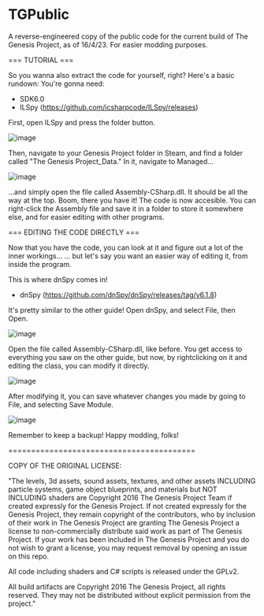 # TGPublic
A reverse-engineered copy of the public code for the current build of The Genesis Project, as of 16/4/23. 
For easier modding purposes.

=== TUTORIAL ===

So you wanna also extract the code for yourself, right? Here's a basic rundown:
You're gonna need:
- SDK6.0
- ILSpy (https://github.com/icsharpcode/ILSpy/releases)

First, open ILSpy and press the folder button.

![image](https://user-images.githubusercontent.com/130933884/232343520-d7dd9075-54ee-425f-8730-310b3d8d993d.png)

Then, navigate to your Genesis Project folder in Steam, and find a folder called "The Genesis Project_Data." In it, navigate to Managed...

![image](https://user-images.githubusercontent.com/130933884/232343600-04f85b90-1ea9-4c70-a555-57af2862cd2a.png)

...and simply open the file called Assembly-CSharp.dll. It should be all the way at the top.
Boom, there you have it! The code is now accesible. You can right-click the Assembly file and save it in a folder to store it somewhere else, and for easier editing with other programs.

=== EDITING THE CODE DIRECTLY ===

Now that you have the code, you can look at it and figure out a lot of the inner workings... 
... but let's say you want an easier way of editing it, from inside the program.

This is where dnSpy comes in!
- dnSpy (https://github.com/dnSpy/dnSpy/releases/tag/v6.1.8)

It's pretty similar to the other guide! Open dnSpy, and select File, then Open.

![image](https://user-images.githubusercontent.com/130933884/236640227-4bd06e15-13a0-4621-8514-cd7c06b446d1.png)

Open the file called Assembly-CSharp.dll, like before. 
You get access to everything you saw on the other guide, but now, by rightclicking on it and editing the class, you can modify it directly.

![image](https://user-images.githubusercontent.com/130933884/236640950-286db189-4266-4a19-b025-95f0a215cb92.png)

After modifying it, you can save whatever changes you made by going to File, and selecting Save Module.

![image](https://user-images.githubusercontent.com/130933884/236641257-76e9c46d-01e6-40cd-9304-13c5f137988b.png)

Remember to keep a backup! Happy modding, folks!

=========================================


COPY OF THE ORIGINAL LICENSE:

"The levels, 3d assets, sound assets, textures, and other assets INCLUDING particle systems, game object blueprints, and materials but NOT INCLUDING shaders are Copyright 2016 The Genesis Project Team if created expressly for the Genesis Project. If not created expressly for the Genesis Project, they remain copyright of the contributors, who by inclusion of their work in The Genesis Project are granting The Genesis Project a license to non-commercially distribute said work as part of The Genesis Project. If your work has been included in The Genesis Project and you do not wish to grant a license, you may request removal by opening an issue on this repo.

All code including shaders and C# scripts is released under the GPLv2.

All build artifacts are Copyright 2016 The Genesis Project, all rights reserved. They may not be distributed without explicit permission from the project."
